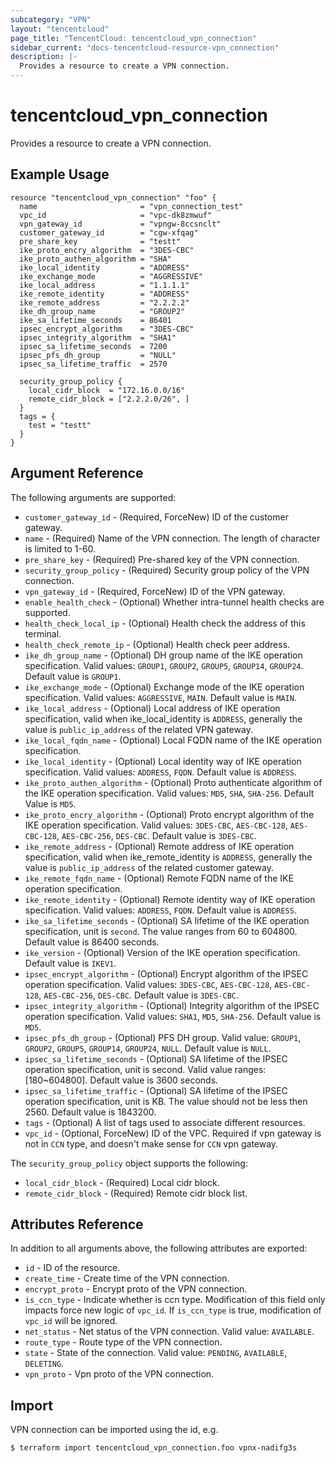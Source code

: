 ```yaml
---
subcategory: "VPN"
layout: "tencentcloud"
page_title: "TencentCloud: tencentcloud_vpn_connection"
sidebar_current: "docs-tencentcloud-resource-vpn_connection"
description: |-
  Provides a resource to create a VPN connection.
---
```


# tencentcloud_vpn_connection

Provides a resource to create a VPN connection.

## Example Usage

```hcl
resource "tencentcloud_vpn_connection" "foo" {
  name                       = "vpn_connection_test"
  vpc_id                     = "vpc-dk8zmwuf"
  vpn_gateway_id             = "vpngw-8ccsnclt"
  customer_gateway_id        = "cgw-xfqag"
  pre_share_key              = "testt"
  ike_proto_encry_algorithm  = "3DES-CBC"
  ike_proto_authen_algorithm = "SHA"
  ike_local_identity         = "ADDRESS"
  ike_exchange_mode          = "AGGRESSIVE"
  ike_local_address          = "1.1.1.1"
  ike_remote_identity        = "ADDRESS"
  ike_remote_address         = "2.2.2.2"
  ike_dh_group_name          = "GROUP2"
  ike_sa_lifetime_seconds    = 86401
  ipsec_encrypt_algorithm    = "3DES-CBC"
  ipsec_integrity_algorithm  = "SHA1"
  ipsec_sa_lifetime_seconds  = 7200
  ipsec_pfs_dh_group         = "NULL"
  ipsec_sa_lifetime_traffic  = 2570

  security_group_policy {
    local_cidr_block  = "172.16.0.0/16"
    remote_cidr_block = ["2.2.2.0/26", ]
  }
  tags = {
    test = "testt"
  }
}
```

## Argument Reference

The following arguments are supported:

* `customer_gateway_id` - (Required, ForceNew) ID of the customer gateway.
* `name` - (Required) Name of the VPN connection. The length of character is limited to 1-60.
* `pre_share_key` - (Required) Pre-shared key of the VPN connection.
* `security_group_policy` - (Required) Security group policy of the VPN connection.
* `vpn_gateway_id` - (Required, ForceNew) ID of the VPN gateway.
* `enable_health_check` - (Optional) Whether intra-tunnel health checks are supported.
* `health_check_local_ip` - (Optional) Health check the address of this terminal.
* `health_check_remote_ip` - (Optional) Health check peer address.
* `ike_dh_group_name` - (Optional) DH group name of the IKE operation specification. Valid values: `GROUP1`, `GROUP2`, `GROUP5`, `GROUP14`, `GROUP24`. Default value is `GROUP1`.
* `ike_exchange_mode` - (Optional) Exchange mode of the IKE operation specification. Valid values: `AGGRESSIVE`, `MAIN`. Default value is `MAIN`.
* `ike_local_address` - (Optional) Local address of IKE operation specification, valid when ike_local_identity is `ADDRESS`, generally the value is `public_ip_address` of the related VPN gateway.
* `ike_local_fqdn_name` - (Optional) Local FQDN name of the IKE operation specification.
* `ike_local_identity` - (Optional) Local identity way of IKE operation specification. Valid values: `ADDRESS`, `FQDN`. Default value is `ADDRESS`.
* `ike_proto_authen_algorithm` - (Optional) Proto authenticate algorithm of the IKE operation specification. Valid values: `MD5`, `SHA`, `SHA-256`. Default Value is `MD5`.
* `ike_proto_encry_algorithm` - (Optional) Proto encrypt algorithm of the IKE operation specification. Valid values: `3DES-CBC`, `AES-CBC-128`, `AES-CBC-128`, `AES-CBC-256`, `DES-CBC`. Default value is `3DES-CBC`.
* `ike_remote_address` - (Optional) Remote address of IKE operation specification, valid when ike_remote_identity is `ADDRESS`, generally the value is `public_ip_address` of the related customer gateway.
* `ike_remote_fqdn_name` - (Optional) Remote FQDN name of the IKE operation specification.
* `ike_remote_identity` - (Optional) Remote identity way of IKE operation specification. Valid values: `ADDRESS`, `FQDN`. Default value is `ADDRESS`.
* `ike_sa_lifetime_seconds` - (Optional) SA lifetime of the IKE operation specification, unit is `second`. The value ranges from 60 to 604800. Default value is 86400 seconds.
* `ike_version` - (Optional) Version of the IKE operation specification. Default value is `IKEV1`.
* `ipsec_encrypt_algorithm` - (Optional) Encrypt algorithm of the IPSEC operation specification. Valid values: `3DES-CBC`, `AES-CBC-128`, `AES-CBC-128`, `AES-CBC-256`, `DES-CBC`. Default value is `3DES-CBC`.
* `ipsec_integrity_algorithm` - (Optional) Integrity algorithm of the IPSEC operation specification. Valid values: `SHA1`, `MD5`, `SHA-256`. Default value is `MD5`.
* `ipsec_pfs_dh_group` - (Optional) PFS DH group. Valid value: `GROUP1`, `GROUP2`, `GROUP5`, `GROUP14`, `GROUP24`, `NULL`. Default value is `NULL`.
* `ipsec_sa_lifetime_seconds` - (Optional) SA lifetime of the IPSEC operation specification, unit is second. Valid value ranges: [180~604800]. Default value is 3600 seconds.
* `ipsec_sa_lifetime_traffic` - (Optional) SA lifetime of the IPSEC operation specification, unit is KB. The value should not be less then 2560. Default value is 1843200.
* `tags` - (Optional) A list of tags used to associate different resources.
* `vpc_id` - (Optional, ForceNew) ID of the VPC. Required if vpn gateway is not in `CCN` type, and doesn't make sense for `CCN` vpn gateway.

The `security_group_policy` object supports the following:

* `local_cidr_block` - (Required) Local cidr block.
* `remote_cidr_block` - (Required) Remote cidr block list.

## Attributes Reference

In addition to all arguments above, the following attributes are exported:

* `id` - ID of the resource.
* `create_time` - Create time of the VPN connection.
* `encrypt_proto` - Encrypt proto of the VPN connection.
* `is_ccn_type` - Indicate whether is ccn type. Modification of this field only impacts force new logic of `vpc_id`. If `is_ccn_type` is true, modification of `vpc_id` will be ignored.
* `net_status` - Net status of the VPN connection. Valid value: `AVAILABLE`.
* `route_type` - Route type of the VPN connection.
* `state` - State of the connection. Valid value: `PENDING`, `AVAILABLE`, `DELETING`.
* `vpn_proto` - Vpn proto of the VPN connection.


## Import

VPN connection can be imported using the id, e.g.

```
$ terraform import tencentcloud_vpn_connection.foo vpnx-nadifg3s
```

